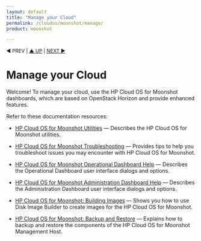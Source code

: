 ```yaml
---
layout: default
title: "Manage your Cloud"
permalink: /cloudos/moonshot/manage/
product: moonshot

---
```




<p style="font-size: small;"> &#9664; PREV</a> | <a href="/cloudos/moonshot/">&#9650; UP</a> | <a href="/cloudos/moonshot/manage/utilities/">NEXT &#9654;</a> </p>

# Manage your Cloud

Welcome! To manage your cloud, use the HP Cloud OS for Moonshot dashboards, which are based on OpenStack Horizon and provide enhanced features.

Refer to these documentation resources:

* [HP Cloud OS for Moonshot Utilities](/cloudos/moonshot/manage/utilities/) &mdash; Describes the HP Cloud OS for Moonshot utilities.

* [HP Cloud OS for Moonshot Troubleshooting](/cloudos/moonshot/manage/troubleshooting/) &mdash; Provides tips to help you troubleshoot issues you may encounter with HP Cloud OS for Moonshot.

* [HP Cloud OS for Moonshot Operational Dashboard Help](/cloudos/moonshot/manage/operational-dashboard/) &mdash; Describes the Operational Dashboard user interface dialogs and options.

* [HP Cloud OS for Moonshot Administration Dashboard Help](/cloudos/moonshot/manage/administration-dashboard/) &mdash; Describes the Administration Dashboard user interface dialogs and options.

* [HP Cloud OS for Moonshot: Building Images](/cloudos/moonshot/manage/image-builder/) &mdash; Shows you how to use Disk Image Builder to create images for the HP Cloud OS for Moonshot.

* [HP Cloud OS for Moonshot: Backup and Restore](/cloudos/moonshot/manage/backup-process/) &mdash; Explains how to backup and restore the components of the HP Cloud OS for Moonshot Management Host.
 
